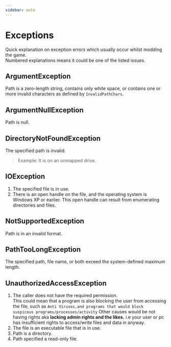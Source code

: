 ```yaml
---
sidebar: auto
---
```

# Exceptions
Quick explanation on exception errors which usually occur whilst modding the game.  
Numbered explanations means it could be one of the listed issues.

## ArgumentException
Path is a zero-length string, contains only white space, or contains one or more invalid characters as defined by `InvalidPathChars`.

## ArgumentNullException
Path is null.

## DirectoryNotFoundException
The specified path is invalid.  
> Example: It is on an unmapped drive.

## IOException

1. The specified file is in use.
2. There is an open handle on the file, and the operating system is Windows XP or earlier.
  This open handle can result from enumerating directories and files.

## NotSupportedException
Path is in an invalid format.

## PathTooLongException
The specified path, file name, or both exceed the system-defined maximum length.

## UnauthorizedAccessException

1. The caller does not have the required permission.  
  This could mean that a program is also blocking the user from accessing the file,
  such as `Anti Viruses,and programs that would block suspicous programs/processes/activity`
  Other causes would be not having rights aka **lacking admin rights and the likes.**
  i.e your user or pc has insufficient rights to access/write files and data in anyway.
2. The file is an executable file that is in use.
3. Path is a directory.
4. Path specified a read-only file.
